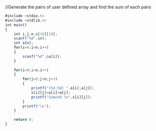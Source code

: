 //Generate the pairs of user defined array and find the sum of each pairs
```js
#include <stdio.h>
#include <stdlib.h>
int main() 
{
	int i,j,n,s[10][10];
	scanf("%d",&n);
	int a[n];
	for(i=0;i<n;i++)
	{
		scanf("%d",&a[i]);
	}
	
	for(i=0;i<n;i++)
	{
		for(j=0;j<n;j++)
		{
			printf("(%d,%d) ",a[i],a[j]);
			s[i][j]=a[i]+a[j];
			printf("Sum=%d \n",s[i][j]);
		}
		printf("\n");
	}
	
	return 0;
}
```
